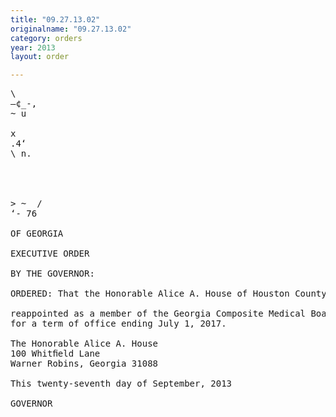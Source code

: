 ```yaml
---
title: "09.27.13.02"
originalname: "09.27.13.02"
category: orders
year: 2013
layout: order

---
```

<pre>
\
—¢_-,
~ u

x
.4‘
\ n.

   
  

> ~  /
‘- 76

OF GEORGIA

EXECUTIVE ORDER

BY THE GOVERNOR:

ORDERED: That the Honorable Alice A. House of Houston County, Georgia, is

reappointed as a member of the Georgia Composite Medical Board,
for a term of office ending July 1, 2017.

The Honorable Alice A. House
100 Whitﬁeld Lane
Warner Robins, Georgia 31088

This twenty-seventh day of September, 2013

GOVERNOR

</pre>
